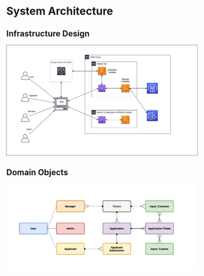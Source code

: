 # System Architecture

## Infrastructure Design

![include](../assets/images/infrastructure-design.png)

## Domain Objects

![include](../assets/images/domain-objects.png)
